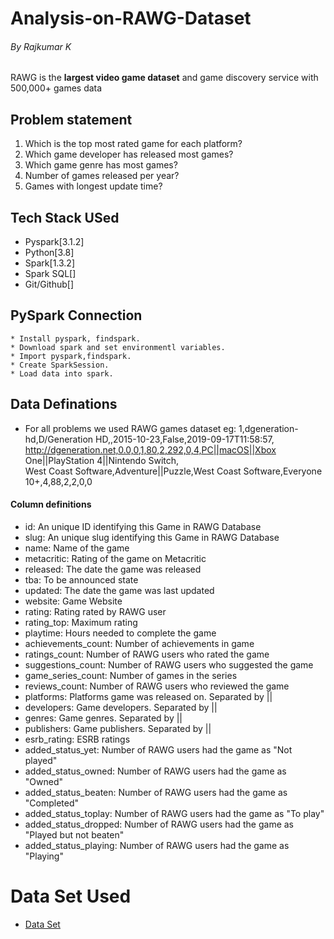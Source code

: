 # Analysis-on-RAWG-Dataset
###### By Rajkumar K

RAWG is the **largest video game dataset** and game discovery service with 500,000+ games data

## Problem statement
1. Which is the top most rated game for each platform?
2. Which game developer has released most games?
3. Which game genre has most games?
4. Number of  games released per year?
5. Games with longest update time?

## Tech Stack USed
* Pyspark[3.1.2]
* Python[3.8]
* Spark[1.3.2]
* Spark SQL[]
* Git/Github[]

## PySpark Connection
    * Install pyspark, findspark.
    * Download spark and set environmentl variables.
    * Import pyspark,findspark.
    * Create SparkSession.
    * Load data into spark.


## Data Definations

* For all problems we used RAWG games dataset
    eg: 1,dgeneration-hd,D/Generation HD,,2015-10-23,False,2019-09-17T11:58:57,<br>
    http://dgeneration.net,0.0,0,1,80,2,292,0,4,PC||macOS||Xbox One||PlayStation 4||Nintendo Switch,<br>
    West Coast Software,Adventure||Puzzle,West Coast Software,Everyone 10+,4,88,2,2,0,0

#### Column definitions

* id: An unique ID identifying this Game in RAWG Database
* slug: An unique slug identifying this Game in RAWG Database
* name: Name of the game
* metacritic: Rating of the game on Metacritic
* released: The date the game was released
* tba: To be announced state
* updated: The date the game was last updated
* website: Game Website
* rating: Rating rated by RAWG user
* rating_top: Maximum rating
* playtime: Hours needed to complete the game
* achievements_count: Number of achievements in game
* ratings_count: Number of RAWG users who rated the game
* suggestions_count: Number of RAWG users who suggested the game
* game_series_count: Number of games in the series
* reviews_count: Number of RAWG users who reviewed the game
* platforms: Platforms game was released on. Separated by ||
* developers: Game developers. Separated by ||
* genres: Game genres. Separated by ||
* publishers: Game publishers. Separated by ||
* esrb_rating: ESRB ratings
* added_status_yet: Number of RAWG users had the game as "Not played"
* added_status_owned: Number of RAWG users had the game as "Owned"
* added_status_beaten: Number of RAWG users had the game as "Completed"
* added_status_toplay: Number of RAWG users had the game as "To play"
* added_status_dropped: Number of RAWG users had the game as "Played but not beaten"
* added_status_playing: Number of RAWG users had the game as "Playing"

# Data Set Used
* [Data Set](https://api.rawg.io/docs/)
